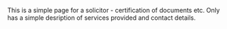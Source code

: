 This is a simple page for a solicitor - certification of documents etc. Only has a simple desription of services provided and contact details.